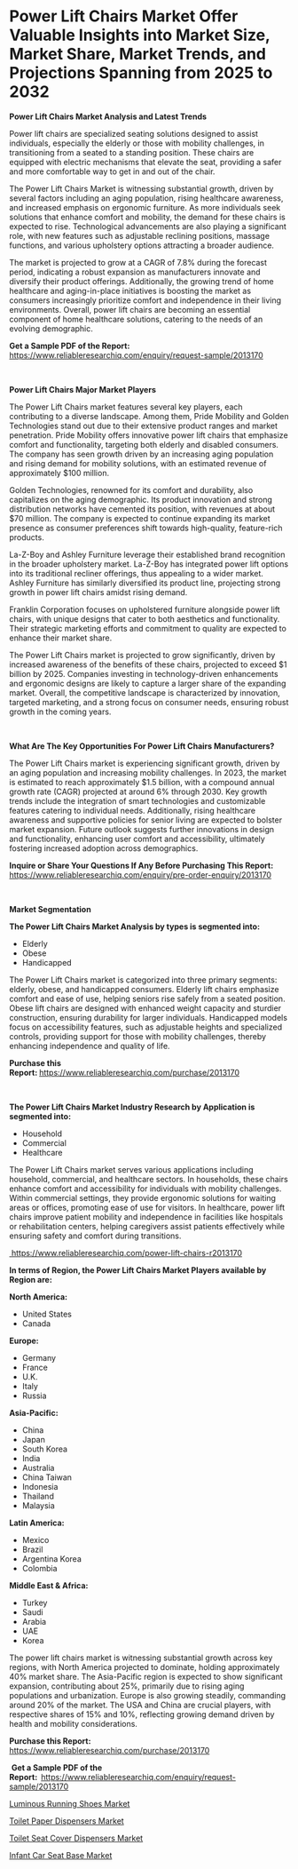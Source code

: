 <p><h1>Power Lift Chairs Market Offer Valuable Insights into Market Size, Market Share, Market Trends, and Projections Spanning from 2025 to 2032</h1></p><p><strong>Power Lift Chairs Market Analysis and Latest Trends</strong></p>
<p><p>Power lift chairs are specialized seating solutions designed to assist individuals, especially the elderly or those with mobility challenges, in transitioning from a seated to a standing position. These chairs are equipped with electric mechanisms that elevate the seat, providing a safer and more comfortable way to get in and out of the chair. </p><p>The Power Lift Chairs Market is witnessing substantial growth, driven by several factors including an aging population, rising healthcare awareness, and increased emphasis on ergonomic furniture. As more individuals seek solutions that enhance comfort and mobility, the demand for these chairs is expected to rise. Technological advancements are also playing a significant role, with new features such as adjustable reclining positions, massage functions, and various upholstery options attracting a broader audience.</p><p>The market is projected to grow at a CAGR of 7.8% during the forecast period, indicating a robust expansion as manufacturers innovate and diversify their product offerings. Additionally, the growing trend of home healthcare and aging-in-place initiatives is boosting the market as consumers increasingly prioritize comfort and independence in their living environments. Overall, power lift chairs are becoming an essential component of home healthcare solutions, catering to the needs of an evolving demographic.</p></p>
<p><strong>Get a Sample PDF of the Report:&nbsp;</strong> <a href="https://www.reliableresearchiq.com/enquiry/request-sample/2013170?utm_campaign=1159&utm_medium=2&utm_source=Github&utm_content=ia&utm_term=08022025&utm_id=power-lift-chairs">https://www.reliableresearchiq.com/enquiry/request-sample/2013170</a></p>
<p>&nbsp;</p>
<p><strong>Power Lift Chairs Major Market Players</strong></p>
<p><p>The Power Lift Chairs market features several key players, each contributing to a diverse landscape. Among them, Pride Mobility and Golden Technologies stand out due to their extensive product ranges and market penetration. Pride Mobility offers innovative power lift chairs that emphasize comfort and functionality, targeting both elderly and disabled consumers. The company has seen growth driven by an increasing aging population and rising demand for mobility solutions, with an estimated revenue of approximately $100 million.</p><p>Golden Technologies, renowned for its comfort and durability, also capitalizes on the aging demographic. Its product innovation and strong distribution networks have cemented its position, with revenues at about $70 million. The company is expected to continue expanding its market presence as consumer preferences shift towards high-quality, feature-rich products.</p><p>La-Z-Boy and Ashley Furniture leverage their established brand recognition in the broader upholstery market. La-Z-Boy has integrated power lift options into its traditional recliner offerings, thus appealing to a wider market. Ashley Furniture has similarly diversified its product line, projecting strong growth in power lift chairs amidst rising demand.</p><p>Franklin Corporation focuses on upholstered furniture alongside power lift chairs, with unique designs that cater to both aesthetics and functionality. Their strategic marketing efforts and commitment to quality are expected to enhance their market share.</p><p>The Power Lift Chairs market is projected to grow significantly, driven by increased awareness of the benefits of these chairs, projected to exceed $1 billion by 2025. Companies investing in technology-driven enhancements and ergonomic designs are likely to capture a larger share of the expanding market. Overall, the competitive landscape is characterized by innovation, targeted marketing, and a strong focus on consumer needs, ensuring robust growth in the coming years.</p></p>
<p>&nbsp;</p>
<p><strong>What Are The Key Opportunities For Power Lift Chairs Manufacturers?</strong></p>
<p><p>The Power Lift Chairs market is experiencing significant growth, driven by an aging population and increasing mobility challenges. In 2023, the market is estimated to reach approximately $1.5 billion, with a compound annual growth rate (CAGR) projected at around 6% through 2030. Key growth trends include the integration of smart technologies and customizable features catering to individual needs. Additionally, rising healthcare awareness and supportive policies for senior living are expected to bolster market expansion. Future outlook suggests further innovations in design and functionality, enhancing user comfort and accessibility, ultimately fostering increased adoption across demographics.</p></p>
<p><strong>Inquire or Share Your Questions If Any Before Purchasing This Report:</strong> <a href="https://www.reliableresearchiq.com/enquiry/pre-order-enquiry/2013170?utm_campaign=1159&utm_medium=2&utm_source=Github&utm_content=ia&utm_term=08022025&utm_id=power-lift-chairs">https://www.reliableresearchiq.com/enquiry/pre-order-enquiry/2013170</a></p>
<p>&nbsp;</p>
<p><strong>Market Segmentation</strong></p>
<p><strong>The Power Lift Chairs Market Analysis by types is segmented into:</strong></p>
<p><ul><li>Elderly</li><li>Obese</li><li>Handicapped</li></ul></p>
<p><p>The Power Lift Chairs market is categorized into three primary segments: elderly, obese, and handicapped consumers. Elderly lift chairs emphasize comfort and ease of use, helping seniors rise safely from a seated position. Obese lift chairs are designed with enhanced weight capacity and sturdier construction, ensuring durability for larger individuals. Handicapped models focus on accessibility features, such as adjustable heights and specialized controls, providing support for those with mobility challenges, thereby enhancing independence and quality of life.</p></p>
<p><strong>Purchase this Report:&nbsp;</strong><a href="https://www.reliableresearchiq.com/purchase/2013170?utm_campaign=1159&utm_medium=2&utm_source=Github&utm_content=ia&utm_term=08022025&utm_id=power-lift-chairs">https://www.reliableresearchiq.com/purchase/2013170</a></p>
<p>&nbsp;</p>
<p><strong>The Power Lift Chairs Market Industry Research by Application is segmented into:</strong></p>
<p><ul><li>Household</li><li>Commercial</li><li>Healthcare</li></ul></p>
<p><p>The Power Lift Chairs market serves various applications including household, commercial, and healthcare sectors. In households, these chairs enhance comfort and accessibility for individuals with mobility challenges. Within commercial settings, they provide ergonomic solutions for waiting areas or offices, promoting ease of use for visitors. In healthcare, power lift chairs improve patient mobility and independence in facilities like hospitals or rehabilitation centers, helping caregivers assist patients effectively while ensuring safety and comfort during transitions.</p></p>
<p><a href="https://www.reliableresearchiq.com/power-lift-chairs-r2013170?utm_campaign=1159&utm_medium=2&utm_source=Github&utm_content=ia&utm_term=08022025&utm_id=power-lift-chairs">&nbsp;https://www.reliableresearchiq.com/power-lift-chairs-r2013170</a></p>
<p><strong>In terms of Region, the Power Lift Chairs Market Players available by Region are:</strong></p>
<p>
    <p> <strong> North America: </strong>
        <ul>
            <li>United States</li>
            <li>Canada</li>
        </ul>
        </p> 
    <p> <strong> Europe: </strong>
        <ul>
            <li>Germany</li>
            <li>France</li>
            <li>U.K.</li>
            <li>Italy</li>
            <li>Russia</li>
        </ul>
        </p> 
    <p> <strong> Asia-Pacific: </strong>
        <ul>
            <li>China</li>
            <li>Japan</li>
            <li>South Korea</li>
            <li>India</li>
            <li>Australia</li>
            <li>China Taiwan</li>
            <li>Indonesia</li>
            <li>Thailand</li>
            <li>Malaysia</li>
        </ul>
        </p> 
    <p> <strong> Latin America: </strong>
        <ul>
            <li>Mexico</li>
            <li>Brazil</li>
            <li>Argentina Korea</li>
            <li>Colombia</li>
        </ul>
        </p> 
    <p> <strong> Middle East & Africa: </strong>
        <ul>
            <li>Turkey</li>
            <li>Saudi</li>
            <li>Arabia</li>
            <li>UAE</li>
            <li>Korea</li>
        </ul>
    </p>
    </p>
<p><p>The power lift chairs market is witnessing substantial growth across key regions, with North America projected to dominate, holding approximately 40% market share. The Asia-Pacific region is expected to show significant expansion, contributing about 25%, primarily due to rising aging populations and urbanization. Europe is also growing steadily, commanding around 20% of the market. The USA and China are crucial players, with respective shares of 15% and 10%, reflecting growing demand driven by health and mobility considerations.</p></p>
<p><strong>Purchase this Report: </strong><a href="https://www.reliableresearchiq.com/purchase/2013170?utm_campaign=1159&utm_medium=2&utm_source=Github&utm_content=ia&utm_term=08022025&utm_id=power-lift-chairs">https://www.reliableresearchiq.com/purchase/2013170</a></p>
<p>&nbsp;<strong>Get a Sample PDF of the Report:&nbsp;&nbsp;</strong><a href="https://www.reliableresearchiq.com/enquiry/request-sample/2013170?utm_campaign=1159&utm_medium=2&utm_source=Github&utm_content=ia&utm_term=08022025&utm_id=power-lift-chairs">https://www.reliableresearchiq.com/enquiry/request-sample/2013170</a></p>
<p><strong></strong></p>
<p><p><a href="https://github.com/rrosasdaunas/Market-Research-Report-List-1/blob/main/luminous-running-shoes-market.md?utm_campaign=1159&utm_medium=2&utm_source=Github&utm_content=ia&utm_term=08022025&utm_id=power-lift-chairs">Luminous Running Shoes Market</a></p><p><a href="https://github.com/yecafbiso/Market-Research-Report-List-1/blob/main/toilet-paper-dispensers-market.md?utm_campaign=1159&utm_medium=2&utm_source=Github&utm_content=ia&utm_term=08022025&utm_id=power-lift-chairs">Toilet Paper Dispensers Market</a></p><p><a href="https://github.com/ansanokajabi/Market-Research-Report-List-1/blob/main/toilet-seat-cover-dispensers-market.md?utm_campaign=1159&utm_medium=2&utm_source=Github&utm_content=ia&utm_term=08022025&utm_id=power-lift-chairs">Toilet Seat Cover Dispensers Market</a></p><p><a href="https://github.com/okonjinerka/Market-Research-Report-List-1/blob/main/infant-car-seat-base-market.md?utm_campaign=1159&utm_medium=2&utm_source=Github&utm_content=ia&utm_term=08022025&utm_id=power-lift-chairs">Infant Car Seat Base Market</a></p></p>